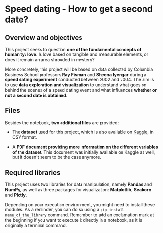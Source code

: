 # Speed dating - How to get a second date?

## Overview and objectives

This project seeks to question **one of the fundamental concepts of humanity: love**. Is love based on tangible and measurable elements, or does it remain an area shrouded in mystery?

More concretely, this project will be based on data collected by Columbia Business School professors **Ray Fisman** and **Sheena Iyengar** during a **speed dating experiment** conducted between 2002 and 2004. The aim is to use **data exploration and visualization** to understand what goes on behind the scenes of a speed dating event and what influences **whether or not a second date is obtained**.

## Files

Besides the notebook, **two additional files** are provided:

- The **dataset** used for this project, which is also available on [Kaggle](https://www.kaggle.com/annavictoria/speed-dating-experiment), in CSV format.

- A **PDF document providing more information on the different variables of the dataset**. This document was initially available on Kaggle as well, but it doesn't seem to be the case anymore.

## Required libraries

This project uses two libraries for data manipulation, namely **Pandas** and **NumPy**, as well as three packages for visualization: **Matplotlib**, **Seaborn** and **Plotly**.

Depending on your execution environment, you might need to install these modules. As a reminder, you can do so using a `pip install name_of_the_library` command. Remember to add an exclamation mark at the beginning if you want to execute it directly in a notebook, as it is originally a terminal command.